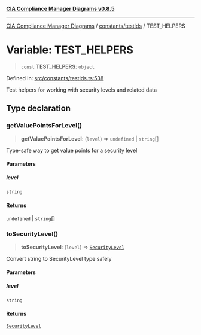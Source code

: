 [**CIA Compliance Manager Diagrams v0.8.5**](../../../README.md)

***

[CIA Compliance Manager Diagrams](../../../modules.md) / [constants/testIds](../README.md) / TEST\_HELPERS

# Variable: TEST\_HELPERS

> `const` **TEST\_HELPERS**: `object`

Defined in: [src/constants/testIds.ts:538](https://github.com/Hack23/cia-compliance-manager/blob/eca22610f41e5f6b6c0cece88769b1ffbe9db4bd/src/constants/testIds.ts#L538)

Test helpers for working with security levels and related data

## Type declaration

### getValuePointsForLevel()

> **getValuePointsForLevel**: (`level`) => `undefined` \| `string`[]

Type-safe way to get value points for a security level

#### Parameters

##### level

`string`

#### Returns

`undefined` \| `string`[]

### toSecurityLevel()

> **toSecurityLevel**: (`level`) => [`SecurityLevel`](../../../types/cia/type-aliases/SecurityLevel.md)

Convert string to SecurityLevel type safely

#### Parameters

##### level

`string`

#### Returns

[`SecurityLevel`](../../../types/cia/type-aliases/SecurityLevel.md)
